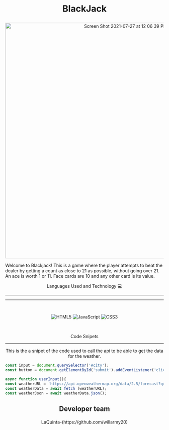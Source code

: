 # <p align="center"> BlackJack</p>

<p align ="center" >
<img width="750" alt="Screen Shot 2021-07-27 at 12 06 39 PM" src="/images/weather.png">
</p>

Welcome to Blackjack!  This is a game where the player attempts to beat the dealer by getting a count as close to 21 as possible, without going over 21. An ace is worth 1 or 11. Face cards are 10 and any other card is its value.


<p align="center"> Languages Used and Technology 💻</p><hr>

<hr>
<br>
 <p align="center"> 
<img alt="HTML5" src="https://img.shields.io/badge/html5%20-%23E34F26.svg?&style=for-the-badge&logo=html5&logoColor=white"/>
<img alt="JavaScript" src="https://img.shields.io/badge/javascript%20-%23323330.svg?&style=for-the-badge&logo=javascript&logoColor=%23F7DF1E"/>
<img alt="CSS3" src="https://img.shields.io/badge/css3%20-%231572B6.svg?&style=for-the-badge&logo=css3&logoColor=white"/>
</p>
<br>

 <p align="center">Code Snipets</p><hr>

 <p align="center">This is the a snipet of the code used to call the api to be able to get the data for the weather. </p>

 ```jsx
 const input = document.querySelector('#city');
const button = document.getElementById('submit').addEventListener('click', userInput);

async function userInput(){
const weatherURL = `https://api.openweathermap.org/data/2.5/forecast?q=${input.value}&appid=${APIKEY}`;
const weatherData = await fetch (weatherURL);
const weatherJson = await weatherData.json();

 ```


## <p align="center"> Developer team</p>


<p align="center">LaQuinta-(https://github.com/willarmy20)</p>



